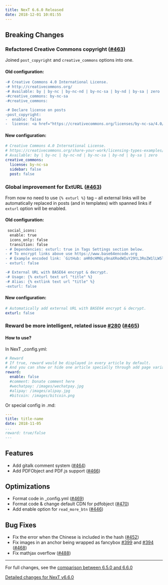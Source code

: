 ```yaml
---
title: NexT 6.6.0 Released
date: 2018-12-01 10:01:55 
---
```


## Breaking Changes

### Refactored Creative Commons copyright ([#463](https://github.com/theme-next/hexo-theme-next/pull/463))

Joined `post_copyright` and `creative_commons` options into one.

#### Old configuration:

```diff
-# Creative Commons 4.0 International License.
-# http://creativecommons.org/
-# Available: by | by-nc | by-nc-nd | by-nc-sa | by-nd | by-sa | zero
-#creative_commons: by-nc-sa
-#creative_commons:

-# Declare license on posts
-post_copyright:
-  enable: false
-  license: <a href="https://creativecommons.org/licenses/by-nc-sa/4.0/" rel="external nofollow" target="_blank">CC BY-NC-SA 4.0</a>
```

#### New configuration:

```yml
# Creative Commons 4.0 International License.
# https://creativecommons.org/share-your-work/licensing-types-examples/
# Available: by | by-nc | by-nc-nd | by-nc-sa | by-nd | by-sa | zero
creative_commons:
  license: by-nc-sa
  sidebar: false
  post: false
```

### Global improvement for ExtURL ([#463](https://github.com/theme-next/hexo-theme-next/pull/463))

From now no need to use `{% exturl %}` tag – all external links will be automatically replaced in posts (and in templates) with spanned links if `exturl` option will be enabled.

#### Old configuration:

```diff
 social_icons:
  enable: true
  icons_only: false
  transition: false
- # Dependencies: exturl: true in Tags Settings section below.
- # To encrypt links above use https://www.base64encode.org
- # Example encoded link: `GitHub: aHR0cHM6Ly9naXRodWIuY29tL3RoZW1lLW5leHQ= || github`
- exturl: false

-# External URL with BASE64 encrypt & decrypt.
-# Usage: {% exturl text url "title" %}
-# Alias: {% extlink text url "title" %}
-exturl: false
```

#### New configuration:

```yml
# Automatically add external URL with BASE64 encrypt & decrypt.
exturl: false
```

### Reward be more intelligent, related issue [#280](https://github.com/theme-next/hexo-theme-next/pull/280) ([#465](https://github.com/theme-next/hexo-theme-next/pull/465))

#### How to use?
In NexT _config.yml:

```yml
# Reward
# If true, reward would be displayed in every article by default.
# And you can show or hide one article specially through add page variable `reward: true/false`.
reward:
  enable: false
  #comment: Donate comment here
  #wechatpay: /images/wechatpay.jpg
  #alipay: /images/alipay.jpg
  #bitcoin: /images/bitcoin.png
```

Or special config in .md:

```yml
---
title: title-name
date: 2018-11-05
...
reward: true/false
---
```

## Features

- Add gitalk comment system ([#464](https://github.com/theme-next/hexo-theme-next/pull/464))
- Add PDFObject and PDF.js support ([#466](https://github.com/theme-next/hexo-theme-next/pull/466))

## Optimizations

- Format code in _config.yml ([#469](https://github.com/theme-next/hexo-theme-next/pull/469))
- Format code & change default CDN for pdfobject ([#470](https://github.com/theme-next/hexo-theme-next/pull/470))
- Add enable option for `read_more_btn` ([#446](https://github.com/theme-next/hexo-theme-next/pull/446))

## Bug Fixes

- Fix the error when the Chinese is included in the hash ([#452](https://github.com/theme-next/hexo-theme-next/pull/452))
- Fix images in an anchor being wrapped as fancybox [#399](https://github.com/theme-next/hexo-theme-next/pull/399) and [#394](https://github.com/theme-next/hexo-theme-next/pull/394) ([#468](https://github.com/theme-next/hexo-theme-next/pull/468))
- Fix mathjax overflow ([#488](https://github.com/theme-next/hexo-theme-next/pull/488))

***

For full changes, see the [comparison between 6.5.0 and 6.6.0](https://github.com/theme-next/hexo-theme-next/compare/v6.5.0...v6.6.0)

[Detailed changes for NexT v6.6.0](https://github.com/theme-next/hexo-theme-next/releases/tag/v6.6.0)